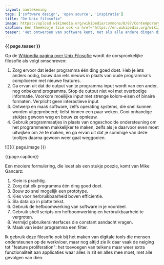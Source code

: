 ```yaml
---
layout: aantekening
tags: ['software design', 'open source', 'inspiratie']
title: "De Unix filosofie"
image: https://upload.wikimedia.org/wikipedia/commons/8/87/Contemporary_wabi-sabi_tea_bowl.jpg
caption: Een theekopje (zie ook <a href="https://en.wikipedia.org/wiki/Shibui">https://en.wikipedia.org/wiki/Shibui</a>).
teaser: 'Het ontwerpen van software kent, net als alle andere dingen die door mensen verzonnen en gemaakt worden, esthetische stromingen. Een van die filosofiën is de Unix filosofie. Daarbij staat simpliciteit van toepassingen centraal.'
---
```

<strong>{{ page.teaser }}</strong>

Op de [Wikipedia pagina over Unix Filosofie](https://en.wikipedia.org/wiki/Unix_philosophy) wordt de oorspronkelijke filosofie als volgt omschreven:

  1. Zorg ervoor dat ieder programma één ding goed doet. Heb je iets anders nodig, bouw dan iets nieuws in plaats van oude programma's compliceren met nieuwe features.
  2. Ga ervan uit dat de output van je programma input wordt van een ander, nog onbekend programma. Stop de output niet vol met overbodige informatie. Voorkom moeilijke input met strenge kolom-eisen of binaire formaten. Verplicht geen interactieve input.
  3. Ontwerp en maak software, zelfs operating systems, die snel kunnen worden uitgeprobeerd; liefst binnen een paar weken. Gooi onhandige stukjes gewoon weg en bouw ze opnieuw.
  4. Gebruik programmaatjes in plaats van ongeschoolde ondersteuning om het programmeren makkelijker te maken, zelfs als je daarvoor even moet uitwijken om ze te maken, en ga ervan uit dat je sommige van deze tooltjes daarna gewoon weer gaat weggooien.

![]({{ page.image }})

<figcaption>{{page.caption}}</figcaption>

Een mooiere formulering, die leest als een stukje poezie, komt van Mike Gancarz:

  1. Klein is prachtig.
  2. Zorg dat elk programma één ding goed doet.
  3. Bouw zo snel mogelijk een prototype.
  4. Kies voor herbruikbaarheid boven efficientie.
  5. Sla data op in platte tekst.
  6. Gebruik de hefboomwerking van software in je voordeel.
  7. Gebruik shell scripts om hefboomwerking en herbruikbaarheid te vergroten.
  8. Vermijd gebruikersinterfaces die constant aandacht vragen.
  9. Maak van ieder programma een filter.

Ik gebruik deze filosofie ook bij het maken van digitale tools die mensen ondersteunen op de werkvloer, maar nog altijd zie ik daar vaak de neiging tot "feature proliferation": het toevoegen van telkens maar weer extra functionaliteit aan applicaties waar alles in zit en alles mee moet, met alle gevolgen van dien.